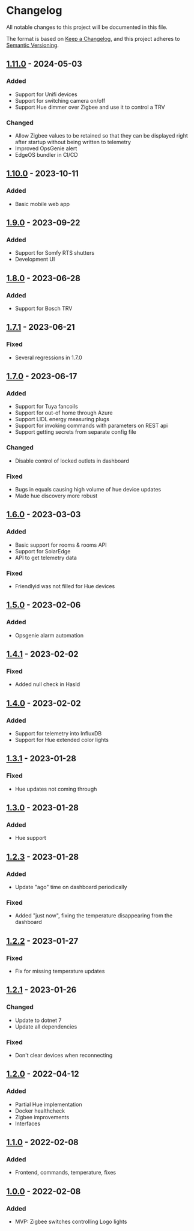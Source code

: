 # Changelog

All notable changes to this project will be documented in this file.

The format is based on [Keep a Changelog](https://keepachangelog.com/en/1.0.0/),
and this project adheres to [Semantic Versioning](https://semver.org/spec/v2.0.0.html).

## [1.11.0] - 2024-05-03

### Added

- Support for Unifi devices
- Support for switching camera on/off
- Support Hue dimmer over Zigbee and use it to control a TRV

### Changed

- Allow Zigbee values to be retained so that they can be displayed right after startup without being written to telemetry
- Improved OpsGenie alert
- EdgeOS bundler in CI/CD

## [1.10.0] - 2023-10-11

### Added

- Basic mobile web app

## [1.9.0] - 2023-09-22

### Added

- Support for Somfy RTS shutters
- Development UI

## [1.8.0] - 2023-06-28

### Added

- Support for Bosch TRV

## [1.7.1] - 2023-06-21

### Fixed

- Several regressions in 1.7.0

## [1.7.0] - 2023-06-17

### Added

- Support for Tuya fancoils
- Support for out-of home through Azure 
- Support LIDL energy measuring plugs
- Support for invoking commands with parameters on REST api
- Support getting secrets from separate config file

### Changed

- Disable control of locked outlets in dashboard

### Fixed

- Bugs in equals causing high volume of hue device updates
- Made hue discovery more robust

## [1.6.0] - 2023-03-03

### Added

- Basic support for rooms & rooms API
- Support for SolarEdge
- API to get telemetry data

### Fixed

- Friendlyid was not filled for Hue devices

## [1.5.0] - 2023-02-06

### Added

- Opsgenie alarm automation

## [1.4.1] - 2023-02-02

### Fixed

- Added null check in HasId

## [1.4.0] - 2023-02-02

### Added

- Support for telemetry into InfluxDB
- Support for Hue extended color lights

## [1.3.1] - 2023-01-28

### Fixed

- Hue updates not coming through

## [1.3.0] - 2023-01-28

### Added

- Hue support

## [1.2.3] - 2023-01-28

### Added

- Update "ago" time on dashboard periodically

### Fixed

- Added "just now", fixing the temperature disappearing from the dashboard

## [1.2.2] - 2023-01-27

### Fixed

- Fix for missing temperature updates

## [1.2.1] - 2023-01-26

### Changed

- Update to dotnet 7
- Update all dependencies

### Fixed

- Don't clear devices when reconnecting

## [1.2.0] - 2022-04-12

### Added

- Partial Hue implementation
- Docker healthcheck
- Zigbee improvements
- Interfaces

## [1.1.0] - 2022-02-08

### Added

- Frontend, commands, temperature, fixes

## [1.0.0] - 2022-02-08

### Added

- MVP: Zigbee switches controlling Logo lights

[1.11.0]: https://github.com/wouterdevinck/homesmart/releases/tag/1.11.0
[1.10.0]: https://github.com/wouterdevinck/homesmart/releases/tag/1.10.0
[1.9.0]: https://github.com/wouterdevinck/homesmart/releases/tag/1.9.0
[1.8.0]: https://github.com/wouterdevinck/homesmart/releases/tag/1.8.0
[1.7.1]: https://github.com/wouterdevinck/homesmart/releases/tag/1.7.1
[1.7.0]: https://github.com/wouterdevinck/homesmart/releases/tag/1.7.0
[1.6.0]: https://github.com/wouterdevinck/homesmart/releases/tag/1.6.0
[1.5.0]: https://github.com/wouterdevinck/homesmart/releases/tag/1.5.0
[1.4.1]: https://github.com/wouterdevinck/homesmart/releases/tag/1.4.1
[1.4.0]: https://github.com/wouterdevinck/homesmart/releases/tag/1.4.0
[1.3.1]: https://github.com/wouterdevinck/homesmart/releases/tag/1.3.1
[1.3.0]: https://github.com/wouterdevinck/homesmart/releases/tag/1.3.0
[1.2.3]: https://github.com/wouterdevinck/homesmart/releases/tag/1.2.3
[1.2.2]: https://github.com/wouterdevinck/homesmart/releases/tag/1.2.2
[1.2.1]: https://github.com/wouterdevinck/homesmart/releases/tag/1.2.1
[1.2.0]: https://github.com/wouterdevinck/homesmart/releases/tag/1.2.0
[1.1.0]: https://github.com/wouterdevinck/homesmart/releases/tag/1.1.0
[1.0.0]: https://github.com/wouterdevinck/homesmart/releases/tag/1.0.0